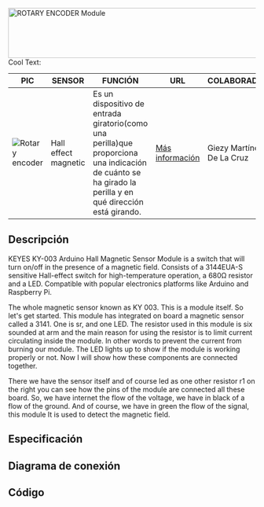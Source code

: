 <a href="https://cooltext.com"><img src="https://images.cooltext.com/5470638.png" width="1325" height="102" alt="ROTARY ENCODER Module" /></a>
<a href="http://cooltext.com" target="_top"><img src="https://cooltext.com/images/ct_pixel.gif" width="80" height="15" alt="Cool Text: Logo and Graphics Generator" border="0" /></a>


PIC | SENSOR | FUNCIÓN | URL | COLABORADOR
------------ | -------------| -------------| -------------| -------------
![Rotary encoder](https://microjpm.com/_files/200002168-184e5194a4/ky040%20encoder.jpg) | Hall effect magnetic |  Es un dispositivo de entrada giratorio(como una perilla)que proporciona una indicación de cuánto se ha girado la perilla y en qué dirección está girando. | [Más información](https://circuits4you.com/2016/05/13/rotary-encoder-arduino-ky-040/#:~:text=%20Arduino%20Rotary%20Encoder%20Module%20KY-040%20%201,and%20Z.%20A%20and%20B%20are...%20More%20) | Giezy Martínez De La Cruz

## Descripción

KEYES KY-003 Arduino Hall Magnetic Sensor Module is a switch that will turn on/off in the presence of a magnetic field. Consists of a 3144EUA-S sensitive Hall-effect switch for high-temperature operation, a 680Ω resistor and a LED. Compatible with popular electronics platforms like Arduino and Raspberry Pi.

The whole magnetic sensor known as KY 003. This is a module itself. So let's get started. This module has integrated on board a magnetic sensor called a 3141. One is sr, and one LED. The resistor used in this module is six sounded at arm and the main reason for using the resistor is to limit current circulating inside the module. In other words to prevent the current from burning our module. The LED lights up to show if the module is working properly or not. Now I will show how these components are connected together. 

There we have the sensor itself and of course led as one other resistor r1 on the right you can see how the pins of the module are connected all these board. So, we have internet the flow of the voltage, we have in black of a flow of the ground. And of course, we have in green the flow of the signal, this module It is used to detect the magnetic field.

## Especificación

## Diagrama de conexión



## Código

